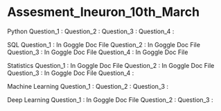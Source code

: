 # Assesment_Ineuron_10th_March

Python
Question_1 :
Question_2 :
Question_3 :
Question_4 :

SQL
Question_1 : In Goggle Doc File
Question_2 : In Goggle Doc File
Question_3 : In Goggle Doc File
Question_4 : In Goggle Doc File

Statistics
Question_1 : In Goggle Doc File
Question_2 : In Goggle Doc File
Question_3 : In Goggle Doc File
Question_4 :

Machine Learning
Question_1 :
Question_2 :
Question_3 :

Deep Learning
Question_1 : In Goggle Doc File
Question_2 :
Question_3 :
